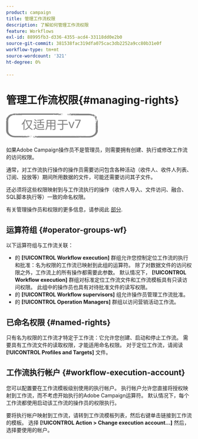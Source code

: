 ```yaml
---
product: campaign
title: 管理工作流权限
description: 了解如何管理工作流权限
feature: Workflows
exl-id: 88995fb3-d336-4355-acd4-33118dd0e2b0
source-git-commit: 381538fac319dfa075cac3db2252a9cc80b31e0f
workflow-type: tm+mt
source-wordcount: '321'
ht-degree: 0%

---
```


# 管理工作流权限{#managing-rights}

![](../../assets/v7-only.svg)

如果Adobe Campaign操作员不是管理员，则需要拥有创建、执行或修改工作流的访问权限。

通常，对工作流执行操作的操作员需要访问包含各种活动（收件人、收件人列表、订阅、投放等）期间所用数据的文件，可能还需要访问其子文件。

还必须将这些权限映射到与工作流执行的操作（收件人导入、文件访问、融合、SQL脚本执行等）一致的命名权限。

有关管理操作员和权限的更多信息，请参阅此 [部分](../../platform/using/access-management.md).

## 运算符组 {#operator-groups-wf}

以下运算符组与工作流关联：

* 的 **[!UICONTROL Workflow execution]** 群组允许您控制定位工作流的执行和批准：名为权限的工作流已映射到此组的运算符。 除了对数据文件的访问权限之外，工作流上的所有操作都需要此参数。 默认情况下， **[!UICONTROL Workflow execution]** 群组对标准定位工作流文件和工作流模板具有只读访问权限。 此组中的操作员也具有对待批准文件的读写权限。
* 的 **[!UICONTROL Workflow supervisors]** 组允许操作员管理工作流批准。
* 的 **[!UICONTROL Operation Managers]** 群组以访问营销活动工作流。

## 已命名权限 {#named-rights}

只有名为权限的工作流才特定于工作流：它允许您创建、启动和停止工作流。 需要具有工作流文件的读取权限，才能适用命名权限。 对于定位工作流，请阅读 **[!UICONTROL Profiles and Targets]** 文件。

## 工作流执行帐户 {#workflow-execution-account}

您可以配置要在工作流模板级别使用的执行帐户。 执行帐户允许您直接将授权映射到工作流，而不考虑开始执行的Adobe Campaign运算符。 默认情况下，每个工作流都使用启动该工作流的操作员的权限执行。

要将执行帐户映射到工作流，请转到工作流模板列表，然后右键单击链接到工作流的模板。 选择 **[!UICONTROL Action > Change execution account...]** 然后，选择要使用的帐户。
